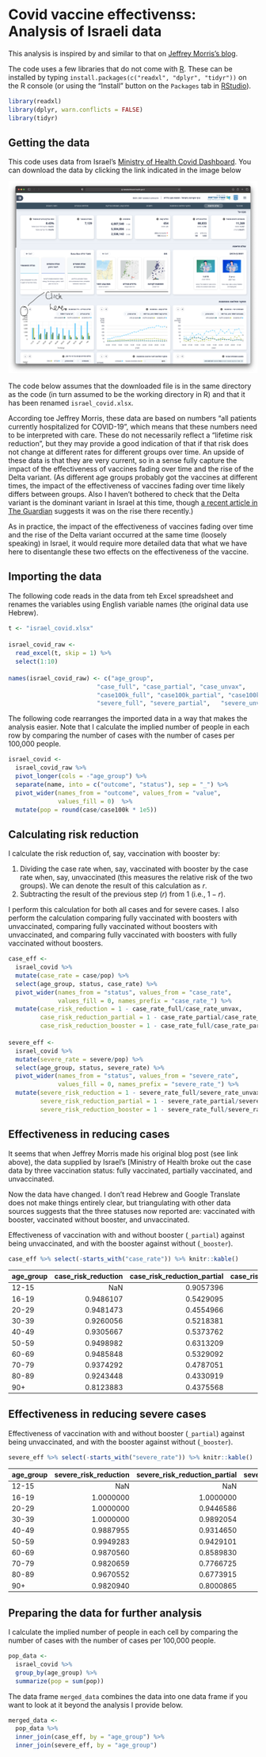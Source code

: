 Covid vaccine effectivenss: Analysis of Israeli data
================

This analysis is inspired by and similar to that on [Jeffrey Morris’s
blog](https://www.covid-datascience.com/post/israeli-data-how-can-efficacy-vs-severe-disease-be-strong-when-60-of-hospitalized-are-vaccinated).

The code uses a few libraries that do not come with
[R](https://cran.rstudio.com). These can be installed by typing
`install.packages(c("readxl", "dplyr", "tidyr"))` on the R console (or
using the “Install” button on the `Packages` tab in
[RStudio](https://www.rstudio.com/products/rstudio/download/#download)).

``` r
library(readxl)
library(dplyr, warn.conflicts = FALSE)
library(tidyr)
```

## Getting the data

This code uses data from Israel’s [Ministry of Health Covid
Dashboard](https://datadashboard.health.gov.il/COVID-19/general). You
can download the data by clicking the link indicated in the image below

![here](webpage.png)

The code below assumes that the downloaded file is in the same directory
as the code (in turn assumed to be the working directory in R) and that
it has been renamed `israel_covid.xlsx`.

According toe Jeffrey Morris, these data are based on numbers “all
patients currently hospitalized for COVID-19”, which means that these
numbers need to be interpreted with care. These do not necessarily
reflect a “lifetime risk reduction”, but they may provide a good
indication of that if that risk does not change at different rates for
different groups over time. An upside of these data is that they are
very current, so in a sense fully capture the impact of the
effectiveness of vaccines fading over time and the rise of the Delta
variant. (As different age groups probably got the vaccines at different
times, the impact of the effectiveness of vaccines fading over time
likely differs between groups. Also I haven’t bothered to check that the
Delta variant is the dominant variant in Israel at this time, though [a
recent article in The
Guardian](https://www.theguardian.com/world/2021/aug/31/israel-registers-record-daily-coronavirus-cases)
suggests it was on the rise there recently.)

As in practice, the impact of the effectiveness of vaccines fading over
time and the rise of the Delta variant occurred at the same time
(loosely speaking) in Israel, it would require more detailed data that
what we have here to disentangle these two effects on the effectiveness
of the vaccine.

## Importing the data

The following code reads in the data from teh Excel spreadsheet and
renames the variables using English variable names (the original data
use Hebrew).

``` r
t <- "israel_covid.xlsx"

israel_covid_raw <- 
  read_excel(t, skip = 1) %>%
  select(1:10)

names(israel_covid_raw) <- c("age_group",   
                         "case_full", "case_partial", "case_unvax",
                         "case100k_full", "case100k_partial", "case100k_unvax", 
                         "severe_full", "severe_partial",   "severe_unvax")
```

The following code rearranges the imported data in a way that makes the
analysis easier. Note that I calculate the implied number of people in
each row by comparing the number of cases with the number of cases per
100,000 people.

``` r
israel_covid <- 
  israel_covid_raw %>%
  pivot_longer(cols = -"age_group") %>%
  separate(name, into = c("outcome", "status"), sep = "_") %>%
  pivot_wider(names_from = "outcome", values_from = "value",
              values_fill = 0)  %>%
  mutate(pop = round(case/case100k * 1e5))
```

## Calculating risk reduction

I calculate the risk reduction of, say, vaccination with booster by:

1.  Dividing the case rate when, say, vaccinated with booster by the
    case rate when, say, unvaccinated (this measures the relative risk
    of the two groups). We can denote the result of this calculation as
    *r*.
2.  Subtracting the result of the previous step (*r*) from 1 (i.e.,
    1 − *r*).

I perform this calculation for both all cases and for severe cases. I
also perform the calculation comparing fully vaccinated with boosters
with unvaccinated, comparing fully vaccinated without boosters with
unvaccinated, and comparing fully vaccinated with boosters with fully
vaccinated without boosters.

``` r
case_eff <- 
  israel_covid %>%
  mutate(case_rate = case/pop) %>%
  select(age_group, status, case_rate) %>%
  pivot_wider(names_from = "status", values_from = "case_rate", 
              values_fill = 0, names_prefix = "case_rate_") %>%
  mutate(case_risk_reduction = 1 - case_rate_full/case_rate_unvax,
         case_risk_reduction_partial = 1 - case_rate_partial/case_rate_unvax,
         case_risk_reduction_booster = 1 - case_rate_full/case_rate_partial)
         
severe_eff <-
  israel_covid %>%
  mutate(severe_rate = severe/pop) %>%
  select(age_group, status, severe_rate) %>%
  pivot_wider(names_from = "status", values_from = "severe_rate", 
              values_fill = 0, names_prefix = "severe_rate_") %>%
  mutate(severe_risk_reduction = 1 - severe_rate_full/severe_rate_unvax,
         severe_risk_reduction_partial = 1 - severe_rate_partial/severe_rate_unvax,
         severe_risk_reduction_booster = 1 - severe_rate_full/severe_rate_partial)
```

## Effectiveness in reducing cases

It seems that when Jeffrey Morris made his original blog post (see link
above), the data supplied by Israel’s \[Ministry of Health broke out the
case data by three vaccination status: fully vaccinated, partially
vaccinated, and unvaccinated.

Now the data have changed. I don’t read Hebrew and Google Translate does
not make things entirely clear, but triangulating with other data
sources suggests that the three statuses now reported are: vaccinated
with booster, vaccinated without booster, and unvaccinated.

Effectiveness of vaccination with and without booster (`_partial`)
against being unvaccinated, and with the booster against without
(`_booster`).

``` r
case_eff %>% select(-starts_with("case_rate")) %>% knitr::kable()
```

| age_group | case_risk_reduction | case_risk_reduction_partial | case_risk_reduction_booster |
|:----------|--------------------:|----------------------------:|----------------------------:|
| 12-15     |                 NaN |                   0.9057396 |                         NaN |
| 16-19     |           0.9486107 |                   0.5429095 |                   0.8875731 |
| 20-29     |           0.9481473 |                   0.4554966 |                   0.9047707 |
| 30-39     |           0.9260056 |                   0.5218381 |                   0.8452524 |
| 40-49     |           0.9305667 |                   0.5373762 |                   0.8499141 |
| 50-59     |           0.9498982 |                   0.6313209 |                   0.8641047 |
| 60-69     |           0.9485848 |                   0.5329092 |                   0.8899246 |
| 70-79     |           0.9374292 |                   0.4787051 |                   0.8799704 |
| 80-89     |           0.9243448 |                   0.4330919 |                   0.8665477 |
| 90+       |           0.8123883 |                   0.4375568 |                   0.6664345 |

## Effectiveness in reducing severe cases

Effectiveness of vaccination with and without booster (`_partial`)
against being unvaccinated, and with the booster against without
(`_booster`).

``` r
severe_eff %>% select(-starts_with("severe_rate")) %>% knitr::kable()
```

| age_group | severe_risk_reduction | severe_risk_reduction_partial | severe_risk_reduction_booster |
|:----------|----------------------:|------------------------------:|------------------------------:|
| 12-15     |                   NaN |                           NaN |                           NaN |
| 16-19     |             1.0000000 |                     1.0000000 |                           NaN |
| 20-29     |             1.0000000 |                     0.9446586 |                     1.0000000 |
| 30-39     |             1.0000000 |                     0.9892054 |                     1.0000000 |
| 40-49     |             0.9887955 |                     0.9314650 |                     0.8365136 |
| 50-59     |             0.9949283 |                     0.9429101 |                     0.9111633 |
| 60-69     |             0.9870560 |                     0.8589830 |                     0.9082094 |
| 70-79     |             0.9820659 |                     0.7766725 |                     0.9196960 |
| 80-89     |             0.9670552 |                     0.6773915 |                     0.8978799 |
| 90+       |             0.9820940 |                     0.8000865 |                     0.9104315 |

## Preparing the data for further analysis

I calculate the implied number of people in each cell by comparing the
number of cases with the number of cases per 100,000 people.

``` r
pop_data <-
  israel_covid %>%
  group_by(age_group) %>%
  summarize(pop = sum(pop))
```

The data frame `merged_data` combines the data into one data frame if
you want to look at it beyond the analysis I provide below.

``` r
merged_data <-
  pop_data %>%
  inner_join(case_eff, by = "age_group") %>%
  inner_join(severe_eff, by = "age_group")
```
